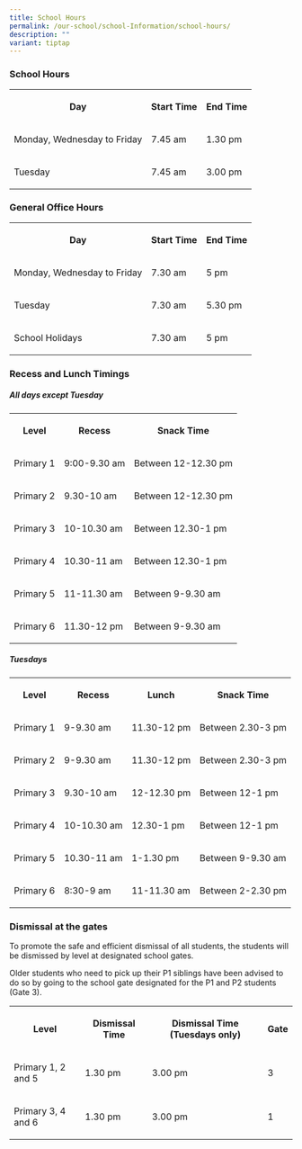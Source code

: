 ```yaml
---
title: School Hours
permalink: /our-school/school-Information/school-hours/
description: ""
variant: tiptap
---
```

<h3>School Hours</h3>
<table style="minWidth: 75px">
<colgroup>
<col>
<col>
<col>
</colgroup>
<tbody>
<tr>
<th rowspan="1" colspan="1">
<p>Day</p>
</th>
<th rowspan="1" colspan="1">
<p>Start Time</p>
</th>
<th rowspan="1" colspan="1">
<p>End Time</p>
</th>
</tr>
<tr>
<td rowspan="1" colspan="1">
<p>Monday, Wednesday to Friday</p>
</td>
<td rowspan="1" colspan="1">
<p>7.45 am</p>
</td>
<td rowspan="1" colspan="1">
<p>1.30 pm</p>
</td>
</tr>
<tr>
<td rowspan="1" colspan="1">
<p>Tuesday</p>
</td>
<td rowspan="1" colspan="1">
<p>7.45 am</p>
</td>
<td rowspan="1" colspan="1">
<p>3.00 pm</p>
</td>
</tr>
</tbody>
</table>
<h3>General Office Hours</h3>
<table style="minWidth: 75px">
<colgroup>
<col>
<col>
<col>
</colgroup>
<tbody>
<tr>
<th rowspan="1" colspan="1">
<p>Day</p>
</th>
<th rowspan="1" colspan="1">
<p>Start Time</p>
</th>
<th rowspan="1" colspan="1">
<p>End Time</p>
</th>
</tr>
<tr>
<td rowspan="1" colspan="1">
<p>Monday, Wednesday to Friday</p>
</td>
<td rowspan="1" colspan="1">
<p>7.30 am</p>
</td>
<td rowspan="1" colspan="1">
<p>5 pm</p>
</td>
</tr>
<tr>
<td rowspan="1" colspan="1">
<p>Tuesday</p>
</td>
<td rowspan="1" colspan="1">
<p>7.30 am</p>
</td>
<td rowspan="1" colspan="1">
<p>5.30 pm</p>
</td>
</tr>
<tr>
<td rowspan="1" colspan="1">
<p>School Holidays</p>
</td>
<td rowspan="1" colspan="1">
<p>7.30 am</p>
</td>
<td rowspan="1" colspan="1">
<p>5 pm</p>
</td>
</tr>
</tbody>
</table>
<h3>Recess and Lunch Timings</h3>
<h5>All days except Tuesday</h5>
<table style="minWidth: 75px">
<colgroup>
<col>
<col>
<col>
</colgroup>
<tbody>
<tr>
<th rowspan="1" colspan="1">
<p>Level</p>
</th>
<th rowspan="1" colspan="1">
<p>Recess</p>
</th>
<th rowspan="1" colspan="1">
<p>Snack Time</p>
</th>
</tr>
<tr>
<td rowspan="1" colspan="1">
<p>Primary 1</p>
</td>
<td rowspan="1" colspan="1">
<p>9:00-9.30 am</p>
</td>
<td rowspan="1" colspan="1">
<p>Between 12-12.30 pm</p>
</td>
</tr>
<tr>
<td rowspan="1" colspan="1">
<p>Primary 2</p>
</td>
<td rowspan="1" colspan="1">
<p>9.30-10 am</p>
</td>
<td rowspan="1" colspan="1">
<p>Between 12-12.30 pm</p>
</td>
</tr>
<tr>
<td rowspan="1" colspan="1">
<p>Primary 3</p>
</td>
<td rowspan="1" colspan="1">
<p>10-10.30 am</p>
</td>
<td rowspan="1" colspan="1">
<p>Between 12.30-1 pm</p>
</td>
</tr>
<tr>
<td rowspan="1" colspan="1">
<p>Primary 4</p>
</td>
<td rowspan="1" colspan="1">
<p>10.30-11 am</p>
</td>
<td rowspan="1" colspan="1">
<p>Between 12.30-1 pm</p>
</td>
</tr>
<tr>
<td rowspan="1" colspan="1">
<p>Primary 5</p>
</td>
<td rowspan="1" colspan="1">
<p>11-11.30 am</p>
</td>
<td rowspan="1" colspan="1">
<p>Between 9-9.30 am</p>
</td>
</tr>
<tr>
<td rowspan="1" colspan="1">
<p>Primary 6</p>
</td>
<td rowspan="1" colspan="1">
<p>11.30-12 pm</p>
</td>
<td rowspan="1" colspan="1">
<p>Between 9-9.30 am</p>
</td>
</tr>
</tbody>
</table>
<h5>Tuesdays</h5>
<table style="minWidth: 100px">
<colgroup>
<col>
<col>
<col>
<col>
</colgroup>
<tbody>
<tr>
<th rowspan="1" colspan="1">
<p>Level</p>
</th>
<th rowspan="1" colspan="1">
<p>Recess</p>
</th>
<th rowspan="1" colspan="1">
<p>Lunch</p>
</th>
<th rowspan="1" colspan="1">
<p>Snack Time</p>
</th>
</tr>
<tr>
<td rowspan="1" colspan="1">
<p>Primary 1</p>
</td>
<td rowspan="1" colspan="1">
<p>9-9.30 am</p>
</td>
<td rowspan="1" colspan="1">
<p>11.30-12 pm</p>
</td>
<td rowspan="1" colspan="1">
<p>Between 2.30-3 pm</p>
</td>
</tr>
<tr>
<td rowspan="1" colspan="1">
<p>Primary 2</p>
</td>
<td rowspan="1" colspan="1">
<p>9-9.30 am</p>
</td>
<td rowspan="1" colspan="1">
<p>11.30-12 pm</p>
</td>
<td rowspan="1" colspan="1">
<p>Between 2.30-3 pm</p>
</td>
</tr>
<tr>
<td rowspan="1" colspan="1">
<p>Primary 3</p>
</td>
<td rowspan="1" colspan="1">
<p>9.30-10 am</p>
</td>
<td rowspan="1" colspan="1">
<p>12-12.30 pm</p>
</td>
<td rowspan="1" colspan="1">
<p>Between 12-1 pm</p>
</td>
</tr>
<tr>
<td rowspan="1" colspan="1">
<p>Primary 4</p>
</td>
<td rowspan="1" colspan="1">
<p>10-10.30 am</p>
</td>
<td rowspan="1" colspan="1">
<p>12.30-1 pm</p>
</td>
<td rowspan="1" colspan="1">
<p>Between 12-1 pm</p>
</td>
</tr>
<tr>
<td rowspan="1" colspan="1">
<p>Primary 5</p>
</td>
<td rowspan="1" colspan="1">
<p>10.30-11 am</p>
</td>
<td rowspan="1" colspan="1">
<p>1-1.30 pm</p>
</td>
<td rowspan="1" colspan="1">
<p>Between 9-9.30 am</p>
</td>
</tr>
<tr>
<td rowspan="1" colspan="1">
<p>Primary 6</p>
</td>
<td rowspan="1" colspan="1">
<p>8:30-9 am</p>
</td>
<td rowspan="1" colspan="1">
<p>11-11.30 am</p>
</td>
<td rowspan="1" colspan="1">
<p>Between 2-2.30 pm</p>
</td>
</tr>
</tbody>
</table>
<h3>Dismissal at the gates</h3>
<p>To promote the safe and efficient dismissal of all students,&nbsp;the
students will be dismissed by level at designated school gates.</p>
<p>Older students who need to pick up their P1 siblings have been advised
to do so by going to the school gate designated for the P1 and P2&nbsp;students
(Gate 3).</p>
<table style="minWidth: 100px">
<colgroup>
<col>
<col>
<col>
<col>
</colgroup>
<tbody>
<tr>
<th rowspan="1" colspan="1">
<p>Level</p>
</th>
<th rowspan="1" colspan="1">
<p>Dismissal Time</p>
</th>
<th rowspan="1" colspan="1">
<p>Dismissal Time (Tuesdays only)</p>
</th>
<th rowspan="1" colspan="1">
<p>Gate</p>
</th>
</tr>
<tr>
<td rowspan="1" colspan="1">
<p>Primary 1, 2 and 5</p>
</td>
<td rowspan="1" colspan="1">
<p>1.30 pm</p>
</td>
<td rowspan="1" colspan="1">
<p>3.00 pm</p>
</td>
<td rowspan="1" colspan="1">
<p>3</p>
</td>
</tr>
<tr>
<td rowspan="1" colspan="1">
<p>Primary 3, 4 and 6</p>
</td>
<td rowspan="1" colspan="1">
<p>1.30 pm</p>
</td>
<td rowspan="1" colspan="1">
<p>3.00 pm</p>
</td>
<td rowspan="1" colspan="1">
<p>1</p>
</td>
</tr>
</tbody>
</table>
<p></p>